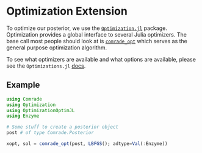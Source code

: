 # Optimization Extension

To optimize our posterior, we use the [`Optimization.jl`](https://github.com/SciML/Optimization.jl) package. Optimization provides a global interface to several Julia optimizers. The base call most people should 
look at is [`comrade_opt`](@ref) which serves as the general purpose
optimization algorithm.

To see what optimizers are available and what options are available, please see the `Optimizations.jl` [docs](http://optimization.sciml.ai/dev/).


## Example

```julia
using Comrade
using Optimization
using OptimizationOptimJL
using Enzyme

# Some stuff to create a posterior object
post # of type Comrade.Posterior

xopt, sol = comrade_opt(post, LBFGS(); adtype=Val(:Enzyme))
```